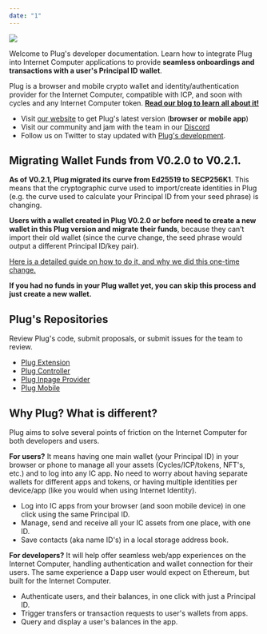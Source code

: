 ```yaml
---
date: "1"
---
```


![](imgs/plug-welcome.png)

Welcome to Plug's developer documentation. Learn how to integrate Plug into Internet Computer applications to provide **seamless onboardings and transactions with a user's Principal ID wallet**.


Plug is a browser and mobile crypto wallet and identity/authentication provider for the Internet Computer, compatible with ICP, and soon with cycles and any Internet Computer token. **[Read our blog to learn all about it!](https://medium.com/plugwallet)**


- Visit [our website](https://plugwallet.ooo) to get Plug's latest version (**browser or mobile app**)
- Visit our community and jam with the team in our [Discord](https://discord.gg/yVEcEzmrgm)
- Follow us on Twitter to stay updated with [Plug's development](https://twitter.com/plug_wallet).


## Migrating Wallet Funds from V0.2.0 to V0.2.1.

**As of V0.2.1, Plug migrated its curve from Ed25519 to SECP256K1**. This means that the cryptographic curve used to import/create identities in Plug (e.g. the curve used to calculate your Principal ID from your seed phrase) is changing.

**Users with a wallet created in Plug V0.2.0 or before need to create a new wallet in this Plug version and migrate their funds**, because they can’t import their old wallet (since the curve change, the seed phrase would output a different Principal ID/key pair).

[Here is a detailed guide on how to do it, and why we did this one-time change.](https://docs.plugwallet.ooo/resources/migrating-curve/)

**If you had no funds in your Plug wallet yet, you can skip this process and just create a new wallet.**


## Plug's Repositories
Review Plug's code, submit proposals, or submit issues for the team to review.

- [Plug Extension](https://github.com/Psychedelic/plug)
- [Plug Controller](https://github.com/Psychedelic/plug-controller)
- [Plug Inpage Provider](https://github.com/Psychedelic/plug-inpage-provider)
- [Plug Mobile](https://github.com/Psychedelic/plug-mobile)

## Why Plug? What is different?
Plug aims to solve several points of friction on the Internet Computer for both developers and users.

**For users?** It means having one main wallet (your Principal ID) in your browser or phone to manage all your assets (Cycles/ICP/tokens, NFT's, etc.) and to log into any IC app. No need to worry about having separate wallets for different apps and tokens, or having multiple identities per device/app (like you would when using Internet Identity).

- Log into IC apps from your browser (and soon mobile device) in one click using the same Principal ID.
- Manage, send and receive all your IC assets from one place, with one ID.
- Save contacts (aka name ID's) in a local storage address book. 


**For developers?** It will help offer seamless web/app experiences on the Internet Computer, handling authentication and wallet connection for their users. The same experience a Dapp user would expect on Ethereum, but built for the Internet Computer.

- Authenticate users, and their balances, in one click with just a Principal ID.
- Trigger transfers or transaction requests to user's wallets from apps.
- Query and display a user's balances in the app.